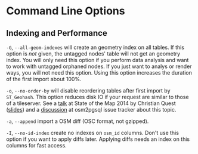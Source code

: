 Command Line Options
====================

Indexing and Performance
------------------------

`-G`, `--all-geom-indexes` will create an geometry index on all tables. If this option is *not* given,
the untagged nodes' table will not get an geometry index. You will only need this option if you perform
data analysis and want to work with untagged orphaned nodes. If you just want to analys or render ways,
you will not need this option. Using this option increases the duration of the first import about 100%.

`-o`, `--no-order-by` will disable reordering tables after first import by `ST_Geohash`. This option reduces disk IO if your
request are similar to those of a tileserver. See a [talk](https://vimeo.com/115315282) at State of the Map 2014 by Christian Quest
([slides](https://pdf.yt/d/P0vxShtbGagwXg3Q)) and a [discussion](https://github.com/openstreetmap/osm2pgsql/issues/208) at
osm2pgsql issue tracker about this topic.

`-a`, `--append` import a OSM diff (OSC format, not gzipped).

`-I`, `--no-id-index` create no indexes on `osm_id` columns. Don't use this option if you want to apply diffs later. Applying diffs
needs an index on this columns for fast access.
